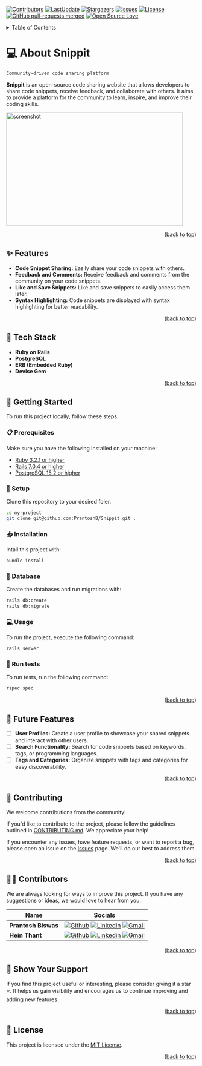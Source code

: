 <a name="readme-top"></a>

[![Contributors](https://img.shields.io/github/contributors/PrantoshB/Snippit)](https://github.com/PrantoshB/Snippit/graphs/contributors)
[![LastUpdate](https://img.shields.io/github/last-commit/PrantoshB/Snippit)](https://github.com/PrantoshB/Snippit/commits/dev)
[![Stargazers](https://img.shields.io/github/stars/PrantoshB/Snippit)](https://github.com/PrantoshB/Snippit/stargazers)
[![Issues](https://img.shields.io/github/issues/PrantoshB/Snippit)](https://github.com/PrantoshB/Snippit/issues)
[![License](https://img.shields.io/github/license/PrantoshB/Snippit)](https://github.com/PrantoshB/Snippit/blob/main/LICENSE)
[![GitHub pull-requests merged](https://badgen.net/github/merged-prs/PrantoshB/Snippit)](https://github.com/PrantoshB/Snippit/pulls?q=is%3Amerged)
[![Open Source Love](https://badges.frapsoft.com/os/v2/open-source.svg?v=103)](https://github.com/ellerbrock/open-source-badges/)

<details>
<summary>Table of Contents</summary>

- [💻 About Snippit](#-about-snippit)
  - [✨ Features](#-features)
  - [🧰 Tech Stack](#-tech-stack)
  - [📘 Getting Started](#-getting-started)
    - [📋 Prerequisites](#-prerequisites)
    - [📂 Setup](#-setup)
    - [📥 Installation](#-installation)
    - [💾 Database](#-database)
    - [💻 Usage](#-usage)
    - [🧪 Run tests](#-run-tests)
  - [🎯 Future Features](#-future-features)
  - [🤝 Contributing](#-contributing)
  - [👨‍🚀 Contributors](#-contributors)
  - [💖 Show Your Support](#-show-your-support)
  - [📜 License](#-license)
</details>

# 💻 About Snippit

`Community-driven code sharing platform`

**Snippit** is an open-source code sharing website that allows developers to share code snippets, receive feedback, and collaborate with others. It aims to provide a platform for the community to learn, inspire, and improve their coding skills.

<img src="https://via.placeholder.com/468x300?text=App+Screenshot+Here" width=468 height=300 alt="screenshot" />

<p align="right">(<a href="#readme-top">back to top</a>)</p>

## ✨ Features  

- **Code Snippet Sharing:** Easily share your code snippets with others.
- **Feedback and Comments:** Receive feedback and comments from the community on your code snippets.
- **Like and Save Snippets:** Like and save snippets to easily access them later.
- **Syntax Highlighting:** Code snippets are displayed with syntax highlighting for better readability.

<p align="right">(<a href="#readme-top">back to top</a>)</p>

## 🧰 Tech Stack

- **Ruby on Rails**
- **PostgreSQL**
- **ERB (Embedded Ruby)**
- **Devise Gem**

<p align="right">(<a href="#readme-top">back to top</a>)</p>


## 📘 Getting Started

To run this project locally, follow these steps.

### 📋 Prerequisites

Make sure you have the following installed on your machine:
- [Ruby 3.2.1 or higher](https://www.ruby-lang.org/en/)
- [Rails 7.0.4 or higher](https://rubyonrails.org/)
- [PostgreSQL 15.2 or higher](https://www.postgresql.org/)


### 📂 Setup

Clone this repository to your desired foler.

```sh
cd my-project
git clone git@github.com:PrantoshB/Snippit.git .
```

### 📥 Installation

Intall this project with:

```sh
bundle install
```

### 💾 Database

Create the databases and run migrations with:

```sh
rails db:create
rails db:migrate
```

### 💻 Usage

To run the project, execute the following command:

```sh
rails server
```

### 🧪 Run tests

To run tests, run the following command:

```sh
rspec spec
```

<p align="right">(<a href="#readme-top">back to top</a>)</p>

## 🎯 Future Features

- [ ] **User Profiles:** Create a user profile to showcase your shared snippets and interact with other users.
- [ ] **Search Functionality:** Search for code snippets based on keywords, tags, or programming languages.
- [ ] **Tags and Categories:** Organize snippets with tags and categories for easy discoverability.

<p align="right">(<a href="#readme-top">back to top</a>)</p>

## 🤝 Contributing

We welcome contributions from the community! 

If you'd like to contribute to the project, please follow the guidelines outlined in [CONTRIBUTING.md](./CONTRIBUTING.md). We appreciate your help!

If you encounter any issues, have feature requests, or want to report a bug, please open an issue on the [Issues](https://github.com/PrantoshB/Snippit/issues) page. We'll do our best to address them.

<p align="right">(<a href="#readme-top">back to top</a>)</p>

## 👨‍🚀 Contributors

We are always looking for ways to improve this project. If you have any suggestions or ideas, we would love to hear from you.

| Name | Socials |
| --- | :---: |
| **Prantosh Biswas** | [![Github](https://img.shields.io/badge/GitHub-673AB7?logo=github&logoColor=white)](https://github.com/PrantoshB) [![Linkedin](https://img.shields.io/badge/LinkedIn-0077B5?logo=linkedin&logoColor=white)](https://linkedin.com/in/prantosh) [![Gmail](https://img.shields.io/badge/Gmail-D14836?logo=gmail&logoColor=white)](mailto:pbiswas1007@gmail.com) | 
| **Hein Thant** | [![Github](https://img.shields.io/badge/GitHub-673AB7?logo=github&logoColor=white)](https://github.com/IndieCoderMM) [![Linkedin](https://img.shields.io/badge/LinkedIn-0077B5?logo=linkedin&logoColor=white)](https://linkedin.com/in/hthantoo) [![Gmail](https://img.shields.io/badge/Gmail-D14836?logo=gmail&logoColor=white)](mailto:hthant00chk@gmail.com) |


<p align="right">(<a href="#readme-top">back to top</a>)</p>

## 💖 Show Your Support

If you find this project useful or interesting, please consider giving it a star ⭐️. 
It helps us gain visibility and encourages us to continue improving and adding new features.

<p align="right">(<a href="#readme-top">back to top</a>)</p>

## 📜 License 

This project is licensed under the [MIT License](./LICENSE).

<p align="right">(<a href="#readme-top">back to top</a>)</p>
